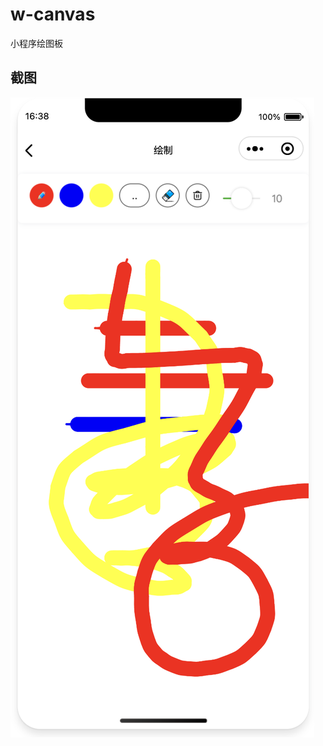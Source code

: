 # w-canvas
小程序绘图板

## 截图
![draw.png](https://raw.githubusercontent.com/WangSunio/img/main/images/draw.png)
